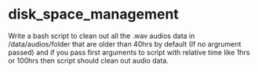 # disk_space_management
Write a bash script to clean out all the .wav  audios data in /data/audios/folder that are older than 40hrs by default (If no argrument passed) and if you pass first arguments to script with relative time like 1hrs or 100hrs then script should clean out audio data. 
